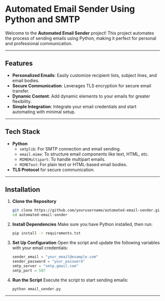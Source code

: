 # Automated Email Sender Using Python and SMTP

Welcome to the **Automated Email Sender** project! This project automates the process of sending emails using Python, making it perfect for personal and professional communication.

---

## Features

- **Personalized Emails**: Easily customize recipient lists, subject lines, and email bodies.
- **Secure Communication**: Leverages TLS encryption for secure email transfer.
- **Dynamic Content**: Add dynamic elements to your emails for greater flexibility.
- **Simple Integration**: Integrate your email credentials and start automating with minimal setup.

---

## Tech Stack

- **Python**
  - `smtplib`: For SMTP connection and email sending.
  - `email.mime`: To structure email components like text, HTML, etc.
  - `MIMEMultipart`: To handle multipart emails.
  - `MIMEText`: For plain text or HTML-based email bodies.
- **TLS Protocol** for secure communication.

---

## Installation

1. **Clone the Repository**
   ```bash
   git clone https://github.com/yourusername/automated-email-sender.git
   cd automated-email-sender
   ```

2. **Install Dependencies**
   Make sure you have Python installed, then run:
   ```bash
   pip install -r requirements.txt
   ```

3. **Set Up Configuration**
   Open the script and update the following variables with your email credentials:
   ```python
   sender_email = "your_email@example.com"
   sender_password = "your_password"
   smtp_server = "smtp.gmail.com"
   smtp_port = 587
   ```

4. **Run the Script**
   Execute the script to start sending emails:
   ```bash
   python email_sender.py
   ```

---
